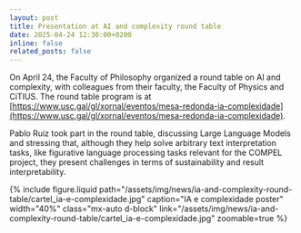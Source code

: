 ```yaml
---
layout: post
title: Presentation at AI and complexity round table
date: 2025-04-24 12:30:00+0200
inline: false
related_posts: false
---
```


On April 24, the Faculty of Philosophy organized a round table on AI and complexity, with colleagues from their faculty, the Faculty of Physics and CiTIUS. The round table program is at [https://www.usc.gal/gl/xornal/eventos/mesa-redonda-ia-complexidade](https://www.usc.gal/gl/xornal/eventos/mesa-redonda-ia-complexidade).

Pablo Ruiz took part in the round table, discussing Large Language Models and stressing that, although they help solve arbitrary text interpretation tasks, like figurative language processing tasks relevant for the COMPEL project, they present challenges in terms of sustainability and result interpretability.

{% include figure.liquid
   path="/assets/img/news/ia-and-complexity-round-table/cartel_ia-e-complexidade.jpg"
   caption="IA e complexidade poster"
   width="40%"
   class="mx-auto d-block"
   link="/assets/img/news/ia-and-complexity-round-table/cartel_ia-e-complexidade.jpg"
   zoomable=true
%}
